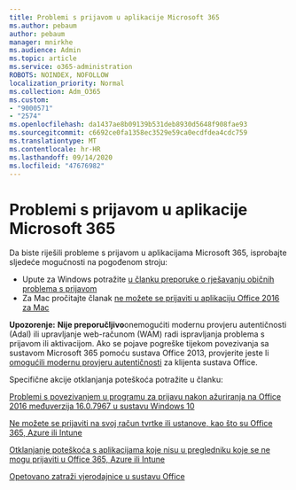 ```yaml
---
title: Problemi s prijavom u aplikacije Microsoft 365
ms.author: pebaum
author: pebaum
manager: mnirkhe
ms.audience: Admin
ms.topic: article
ms.service: o365-administration
ROBOTS: NOINDEX, NOFOLLOW
localization_priority: Normal
ms.collection: Adm_O365
ms.custom:
- "9000571"
- "2574"
ms.openlocfilehash: da1437ae8b09139b531deb8930d5648f908fae93
ms.sourcegitcommit: c6692ce0fa1358ec3529e59ca0ecdfdea4cdc759
ms.translationtype: MT
ms.contentlocale: hr-HR
ms.lasthandoff: 09/14/2020
ms.locfileid: "47676982"
---
```

# <a name="issues-signing-into-microsoft-365-apps"></a>Problemi s prijavom u aplikacije Microsoft 365

Da biste riješili probleme s prijavom u aplikacijama Microsoft 365, isprobajte sljedeće mogućnosti na pogođenom stroju:  

- Upute za Windows potražite [u članku preporuke o rješavanju običnih problema s prijavom](https://docs.microsoft.com/office365/troubleshoot/administration/disabling-adal-wam-not-recommended#recommendations-on-resolving-common-sign-in-issues)
- Za Mac pročitajte članak  [ne možete se prijaviti u aplikaciju Office 2016 za Mac](https://docs.microsoft.com/office365/troubleshoot/authentication/sign-in-to-office-2016-for-mac-fail)

**Upozorenje:**  **Nije preporučljivo**onemogućiti modernu provjeru autentičnosti (Adal) ili upravljanje web-računom (WAM) radi ispravljanja problema s prijavom ili aktivacijom. Ako se pojave pogreške tijekom povezivanja sa sustavom Microsoft 365 pomoću sustava Office 2013, provjerite jeste li [omogućili modernu provjeru autentičnosti](https://docs.microsoft.com/microsoft-365/admin/security-and-compliance/enable-modern-authentication)  za klijenta sustava Office.

Specifične akcije otklanjanja poteškoća potražite u članku:

[Problemi s povezivanjem u programu za prijavu nakon ažuriranja na Office 2016 međuverzija 16.0.7967 u sustavu Windows 10](https://docs.microsoft.com/office365/troubleshoot/administration/connection-issue-when-sign-in-office-2016)  

[Ne možete se prijaviti na svoj račun tvrtke ili ustanove, kao što su Office 365, Azure ili Intune](https://docs.microsoft.com/office365/troubleshoot/authentication/sign-in-to-office-365-azure-intune)

[Otklanjanje poteškoća s aplikacijama koje nisu u pregledniku koje se ne mogu prijaviti u Office 365, Azure ili Intune](https://support.office.com/article/how-to-troubleshoot-non-browser-apps-that-can-t-sign-in-to-office-365-azure-or-intune-3ba1b268-66f6-462c-b0e5-070f5c2603c1?ui=en-US&rs=en-US&ad=US)

[Opetovano zatraži vjerodajnice u sustavu Office](https://docs.microsoft.com/office365/troubleshoot/authentication/access-denied-when-connect-to-office-365)